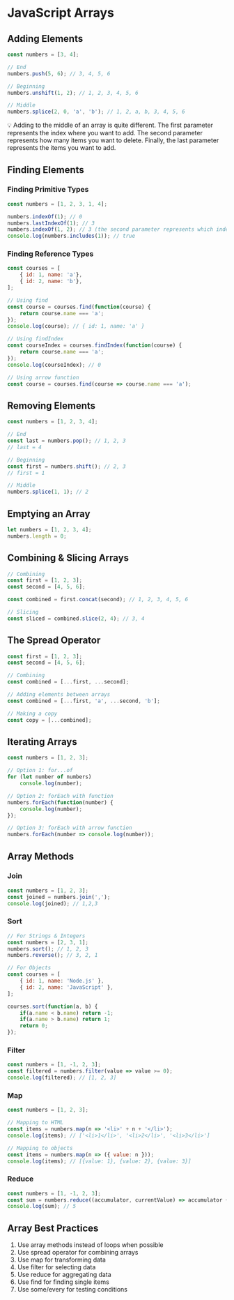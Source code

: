 # JavaScript Arrays

## Adding Elements

```javascript
const numbers = [3, 4];

// End
numbers.push(5, 6); // 3, 4, 5, 6

// Beginning
numbers.unshift(1, 2); // 1, 2, 3, 4, 5, 6

// Middle
numbers.splice(2, 0, 'a', 'b'); // 1, 2, a, b, 3, 4, 5, 6
```

<aside>
💡 Adding to the middle of an array is quite different. The first parameter represents the index where you want to add. The second parameter represents how many items you want to delete. Finally, the last parameter represents the items you want to add.
</aside>

## Finding Elements

### Finding Primitive Types
```javascript
const numbers = [1, 2, 3, 1, 4];

numbers.indexOf(1); // 0
numbers.lastIndexOf(1); // 3
numbers.indexOf(1, 2); // 3 (the second parameter represents which index the search will begin at)
console.log(numbers.includes(1)); // true
```

### Finding Reference Types
```javascript
const courses = [
    { id: 1, name: 'a'},
    { id: 2, name: 'b'},
];

// Using find
const course = courses.find(function(course) {
    return course.name === 'a';
});
console.log(course); // { id: 1, name: 'a' }

// Using findIndex
const courseIndex = courses.findIndex(function(course) {
    return course.name === 'a';
});
console.log(courseIndex); // 0

// Using arrow function
const course = courses.find(course => course.name === 'a');
```

## Removing Elements

```javascript
const numbers = [1, 2, 3, 4];

// End
const last = numbers.pop(); // 1, 2, 3
// last = 4

// Beginning
const first = numbers.shift(); // 2, 3
// first = 1

// Middle
numbers.splice(1, 1); // 2
```

## Emptying an Array

```javascript
let numbers = [1, 2, 3, 4];
numbers.length = 0;
```

## Combining & Slicing Arrays

```javascript
// Combining
const first = [1, 2, 3];
const second = [4, 5, 6];

const combined = first.concat(second); // 1, 2, 3, 4, 5, 6

// Slicing
const sliced = combined.slice(2, 4); // 3, 4
```

## The Spread Operator

```javascript
const first = [1, 2, 3];
const second = [4, 5, 6];

// Combining
const combined = [...first, ...second];

// Adding elements between arrays
const combined = [...first, 'a', ...second, 'b'];

// Making a copy
const copy = [...combined];
```

## Iterating Arrays

```javascript
const numbers = [1, 2, 3];

// Option 1: for...of
for (let number of numbers)
    console.log(number);

// Option 2: forEach with function
numbers.forEach(function(number) {
    console.log(number);
});

// Option 3: forEach with arrow function
numbers.forEach(number => console.log(number));
```

## Array Methods

### Join
```javascript
const numbers = [1, 2, 3];
const joined = numbers.join(',');
console.log(joined); // 1,2,3
```

### Sort
```javascript
// For Strings & Integers
const numbers = [2, 3, 1];
numbers.sort(); // 1, 2, 3
numbers.reverse(); // 3, 2, 1

// For Objects
const courses = [
    { id: 1, name: 'Node.js' },
    { id: 2, name: 'JavaScript' },
];

courses.sort(function(a, b) {
    if(a.name < b.name) return -1;
    if(a.name > b.name) return 1;
    return 0;
});
```

### Filter
```javascript
const numbers = [1, -1, 2, 3];
const filtered = numbers.filter(value => value >= 0);
console.log(filtered); // [1, 2, 3]
```

### Map
```javascript
const numbers = [1, 2, 3];

// Mapping to HTML
const items = numbers.map(n => '<li>' + n + '</li>');
console.log(items); // ['<li>1</li>', '<li>2</li>', '<li>3</li>']

// Mapping to objects
const items = numbers.map(n => ({ value: n }));
console.log(items); // [{value: 1}, {value: 2}, {value: 3}]
```

### Reduce
```javascript
const numbers = [1, -1, 2, 3];
const sum = numbers.reduce((accumulator, currentValue) => accumulator + currentValue);
console.log(sum); // 5
```

## Array Best Practices

1. Use array methods instead of loops when possible
2. Use spread operator for combining arrays
3. Use map for transforming data
4. Use filter for selecting data
5. Use reduce for aggregating data
6. Use find for finding single items
7. Use some/every for testing conditions 
